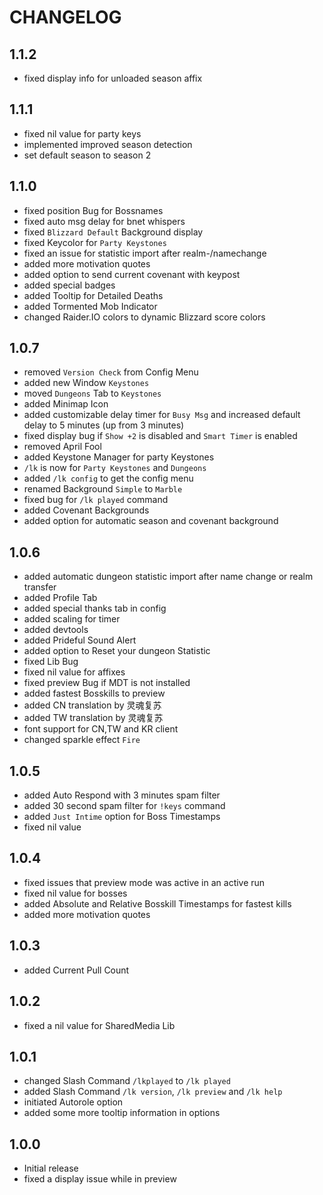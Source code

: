 # CHANGELOG

## 1.1.2

- fixed display info for unloaded season affix

## 1.1.1

- fixed nil value for party keys
- implemented improved season detection
- set default season to season 2

## 1.1.0

- fixed position Bug for Bossnames
- fixed auto msg delay for bnet whispers
- fixed ``Blizzard Default`` Background display
- fixed Keycolor for ``Party Keystones``
- fixed an issue for statistic import after realm-/namechange
- added more motivation quotes
- added option to send current covenant with keypost
- added special badges
- added Tooltip for Detailed Deaths
- added Tormented Mob Indicator
- changed Raider.IO colors to dynamic Blizzard score colors

## 1.0.7

- removed ``Version Check`` from Config Menu
- added new Window ``Keystones``
- moved ``Dungeons`` Tab to ``Keystones``
- added Minimap Icon
- added customizable delay timer for ``Busy Msg`` and increased default delay to 5 minutes (up from 3 minutes)
- fixed display bug if ``Show +2`` is disabled and ``Smart Timer`` is enabled
- removed April Fool
- added Keystone Manager for party Keystones
- ``/lk`` is now for ``Party Keystones`` and ``Dungeons``
- added ``/lk config`` to get the config menu
- renamed Background ``Simple`` to ``Marble``
- fixed bug for ``/lk played`` command
- added Covenant Backgrounds
- added option for automatic season and covenant background

## 1.0.6

- added automatic dungeon statistic import after name change or realm transfer
- added Profile Tab
- added special thanks tab in config
- added scaling for timer
- added devtools
- added Prideful Sound Alert
- added option to Reset your dungeon Statistic
- fixed Lib Bug
- fixed nil value for affixes
- fixed preview Bug if MDT is not installed
- added fastest Bosskills to preview
- added CN translation by 灵魂复苏
- added TW translation by 灵魂复苏
- font support for CN,TW and KR client
- changed sparkle effect ``Fire``

## 1.0.5

- added Auto Respond with 3 minutes spam filter
- added 30 second spam filter for ``!keys`` command
- added ``Just Intime`` option for Boss Timestamps
- fixed nil value

## 1.0.4

- fixed issues that preview mode was active in an active run
- fixed nil value for bosses
- added Absolute and Relative Bosskill Timestamps for fastest kills
- added more motivation quotes

## 1.0.3

- added Current Pull Count

## 1.0.2

- fixed a nil value for SharedMedia Lib

## 1.0.1

- changed Slash Command ``/lkplayed`` to ``/lk played``
- added Slash Command ``/lk version``, ``/lk preview`` and ``/lk help``
- initiated Autorole option
- added some more tooltip information in options

## 1.0.0

- Initial release
- fixed a display issue while in preview